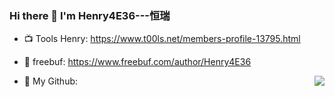 ### Hi there 👋   I'm Henry4E36---恒瑞

<!--
**Henry4E36/Henry4E36** is a ✨ _special_ ✨ repository because its `README.md` (this file) appears on your GitHub profile.

Here are some ideas to get you started:

- 🔭 I’m currently working on ...
- 🌱 I’m currently learning ...
- 👯 I’m looking to collaborate on ...
- 🤔 I’m looking for help with ...
- 💬 Ask me about ...
- 📫 How to reach me: ...
- 😄 Pronouns: ...
- ⚡ Fun fact: ...
-->
- 📺 Tools Henry: https://www.t00ls.net/members-profile-13795.html

- 🛫 freebuf: https://www.freebuf.com/author/Henry4E36

- 🐧 My Github:<img align="right" src="https://github-readme-stats.vercel.app/api?username=Henry4E36&show_icons=true">




